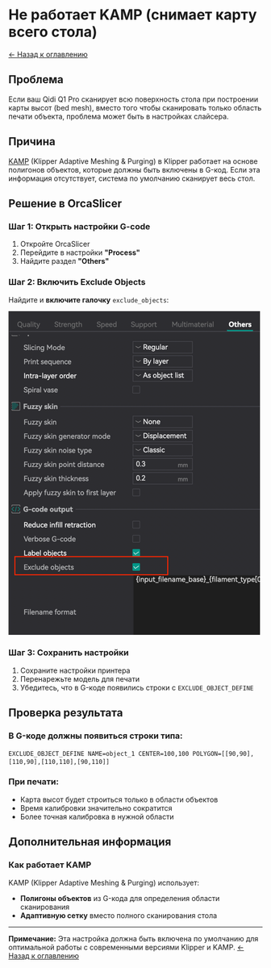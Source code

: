 # Не работает KAMP (снимает карту всего стола)
[← Назад к оглавлению](README.ru.md)
## Проблема

Если ваш Qidi Q1 Pro сканирует всю поверхность стола при построении карты высот (bed mesh), вместо того чтобы сканировать только область печати объекта, проблема может быть в настройках слайсера.

## Причина

[KAMP](https://github.com/kyleisah/Klipper-Adaptive-Meshing-Purging) (Klipper Adaptive Meshing & Purging) в Klipper работает на основе полигонов объектов, которые должны быть включены в G-код. Если эта информация отсутствует, система по умолчанию сканирует весь стол.

## Решение в OrcaSlicer

### Шаг 1: Открыть настройки G-code

1. Откройте OrcaSlicer
2. Перейдите в настройки **"Process"**
3. Найдите раздел **"Others"**

### Шаг 2: Включить Exclude Objects

Найдите и **включите галочку** `exclude_objects`:

![Exclude Objects Setting](/docs/images/exclude-object.png)


### Шаг 3: Сохранить настройки

1. Сохраните настройки принтера
2. Перенарежьте модель для печати
3. Убедитесь, что в G-коде появились строки с `EXCLUDE_OBJECT_DEFINE`

## Проверка результата

### В G-коде должны появиться строки типа:

```gcode
EXCLUDE_OBJECT_DEFINE NAME=object_1 CENTER=100,100 POLYGON=[[90,90],[110,90],[110,110],[90,110]]
```

### При печати:

- Карта высот будет строиться только в области объектов
- Время калибровки значительно сократится
- Более точная калибровка в нужной области

## Дополнительная информация

### Как работает KAMP

KAMP (Klipper Adaptive Meshing & Purging) использует:
- **Полигоны объектов** из G-кода для определения области сканирования
- **Адаптивную сетку** вместо полного сканирования стола



---

**Примечание:** Эта настройка должна быть включена по умолчанию для оптимальной работы с современными версиями Klipper и KAMP.
[← Назад к оглавлению](README.ru.md)
